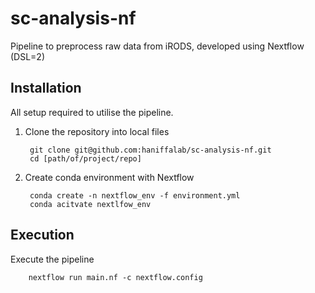 # sc-analysis-nf
Pipeline to preprocess raw data from iRODS, developed using Nextflow (DSL=2)

## Installation
All setup required to utilise the pipeline. 

1. Clone the repository into local files

        git clone git@github.com:haniffalab/sc-analysis-nf.git
        cd [path/of/project/repo]

2. Create conda environment with Nextflow

        conda create -n nextflow_env -f environment.yml
        conda acitvate nextlfow_env 

## Execution
Execute the pipeline

        nextflow run main.nf -c nextflow.config
